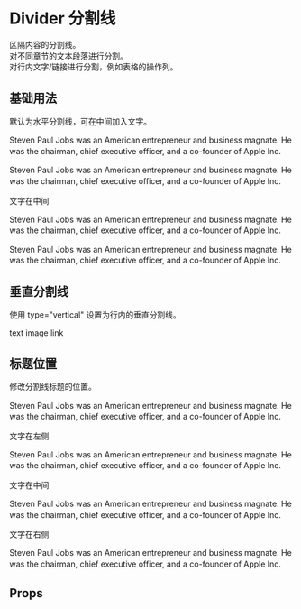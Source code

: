 # Divider 分割线

区隔内容的分割线。<br />对不同章节的文本段落进行分割。<br />对行内文字/链接进行分割，例如表格的操作列。

## 基础用法

默认为水平分割线，可在中间加入文字。

<div class="demo-block">
        <p>
            Steven Paul Jobs was an American entrepreneur and
            business magnate. He was the chairman, chief executive
            officer, and a co-founder of Apple Inc.
        </p>
        <ivy-divider></ivy-divider>
        <p>
            Steven Paul Jobs was an American entrepreneur and
            business magnate. He was the chairman, chief executive
            officer, and a co-founder of Apple Inc.
        </p>
        <ivy-divider>文字在中间</ivy-divider>
        <p>
            Steven Paul Jobs was an American entrepreneur and
            business magnate. He was the chairman, chief executive
            officer, and a co-founder of Apple Inc.
        </p>
        <ivy-divider dashed></ivy-divider>
        <p>
            Steven Paul Jobs was an American entrepreneur and
            business magnate. He was the chairman, chief executive
            officer, and a co-founder of Apple Inc.
        </p>
</div>

## 垂直分割线

使用 type="vertical" 设置为行内的垂直分割线。

<div class="demo-block">
        <span>text</span>
        <ivy-divider type="vertical"></ivy-divider>
        <span>image</span>
        <ivy-divider type="vertical"></ivy-divider>
        <span>link</span>
</div>

## 标题位置

修改分割线标题的位置。

<div class="demo-block">
        <p>
            Steven Paul Jobs was an American entrepreneur and
            business magnate. He was the chairman, chief executive
            officer, and a co-founder of Apple Inc.
        </p>
        <ivy-divider placement="left">文字在左侧</ivy-divider>
        <p>
            Steven Paul Jobs was an American entrepreneur and
            business magnate. He was the chairman, chief executive
            officer, and a co-founder of Apple Inc.
        </p>
        <ivy-divider>文字在中间</ivy-divider>
        <p>
            Steven Paul Jobs was an American entrepreneur and
            business magnate. He was the chairman, chief executive
            officer, and a co-founder of Apple Inc.
        </p>
        <ivy-divider placement="right">文字在右侧</ivy-divider>
        <p>
            Steven Paul Jobs was an American entrepreneur and
            business magnate. He was the chairman, chief executive
            officer, and a co-founder of Apple Inc.
        </p>
</div>

## Props


<script>
export default {
    data() {
        return {
            tableData: [
                {
                    parameter: 'direction',
                    explain: '设置分割线方向',
                    type: 'String',
                    optionalValue: 'horizontal / vertical',
                    defaultValue: 'horizontal',
                },
                {
                    parameter: 'placement',
                    explain: '设置分割线文案的位置',
                    type: 'String',
                    optionalValue: 'left / right / center',
                    defaultValue: 'center',
                },
            ],
        };
    },
    methods: {
        handleClose(val) {
            this.tags = this.tags.filter(cur => {
                return val != cur.name;
            });
        },
        ok1() {
            this.value = false;
        },
        cancel1() {
            this.value = false;
        },
    },
};
</script>

<style lang="scss" scoped>
p {
    line-height: 1.4em;
}
p.light {
    color: #666666;
}
</style>
